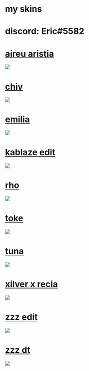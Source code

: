 # my skins

# discord: Eric#5582

# [aireu aristia](https://iwa.s-ul.eu/pcJjl0jc) 
![](https://i.imgur.com/BjJjPrf.png)

# [chiv](https://www.dropbox.com/s/ktuswqckp5d7yd4/chiv.osk?dl=0) 
![](https://i.imgur.com/zXSyGl1.png)

# [emilia](https://www.dropbox.com/s/2rn2kkq8tyv1076/version%201.osk?dl=0) 
![](https://i.imgur.com/7V28nbf.png)

# [kablaze edit](https://www.dropbox.com/s/ru11bpr5h3910d2/kablazerino%20alt%20202X.osk?dl=0)
![](https://i.imgur.com/XiU0sYg.png)

# [rho](https://www.dropbox.com/s/5vej21jju6111ms/rho.osk?dl=0)
![](https://i.imgur.com/IPRUZRS.png)

# [toke](https://asdfasdfasdf.s-ul.eu/52AOLdo6)
![](https://i.imgur.com/3eHwcfo.png)

# [tuna](https://www.dropbox.com/s/8kgn4nfo2aftt4w/tuna.osk?dl=0)
![](https://i.imgur.com/V16Xpp1.png)

# [xilver x recia](https://www.dropbox.com/s/fpkjsk8qpaqatqv/Xilver%20x%20Recia.osk?dl=0)
![](https://i.imgur.com/FfOV2S7.png)

# [zzz edit](https://www.dropbox.com/s/pxhh5cwbb7n405z/.osk?dl=0)
![](https://i.imgur.com/Uydag0I.png)

# [zzz dt](https://twelve14.s-ul.eu/KxXzTCWz)
![](https://i.imgur.com/Tb0KBdd.png)
